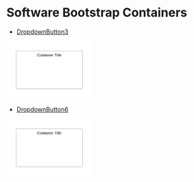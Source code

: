 # Software Bootstrap Containers


- [DropdownButton3](./dropdown-button-3.md)  
<img src="./dropdown-button-3.png" width="200"/>

- [DropdownButton6](./dropdown-button-6.md)  
<img src="./dropdown-button-6.png" width="200"/>
